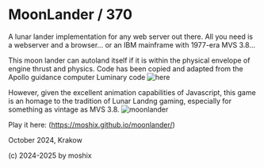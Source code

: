 # MoonLander / 370

A lunar lander implementation for any web server out there. All you need is a webserver and a browser... or an IBM mainframe with 1977-era MVS 3.8...   

This moon lander can autoland itself if it is within the physical envelope of engine thrust and physics. Code has been copied and adapted from the Apollo guidance computer Luminary code ![here](https://github.com/virtualagc/virtualagc/blob/master/Luminary099/LAMBERT_AIMPOINT_GUIDANCE.agc)

However, given the excellent animation capabilities of Javascript, this game is an homage to the tradition of Lunar Landng gaming, especially for something as vintage as MVS 3.8. 
![moonlander](https://x.com/bmoshix/status/1850488885819617521/photo/1)

Play it here: (https://moshix.github.io/moonlander/)  

October 2024, Krakow  

(c) 2024-2025 by moshix
